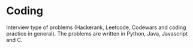 # Coding
Interview type of problems (Hackerank, Leetcode, Codewars and coding practice in general). The problems are written in Python, Java, Javascript and C.
